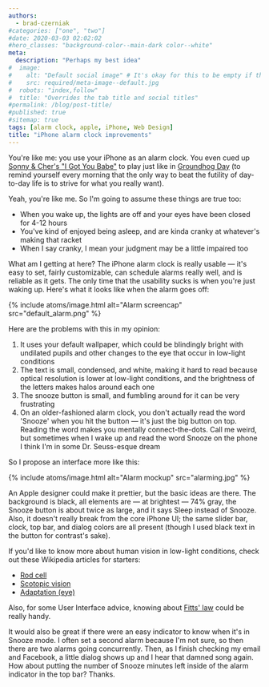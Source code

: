```yaml
---
authors:
  - brad-czerniak
#categories: ["one", "two"]
#date: 2020-03-03 02:02:02
#hero_classes: "background-color--main-dark color--white"
meta:
  description: "Perhaps my best idea"
#  image:
#    alt: "Default social image" # It's okay for this to be empty if the image is decorative
#    src: required/meta-image--default.jpg
#  robots: "index,follow"
#  title: "Overrides the tab title and social titles"
#permalink: /blog/post-title/
#published: true
#sitemap: true
tags: [alarm clock, apple, iPhone, Web Design]
title: "iPhone alarm clock improvements"
---
```


You're like me: you use your iPhone as an alarm clock. You even cued up
[Sonny & Cher's "I Got You Babe"](http://itunes.apple.com/WebObjects/MZStore.woa/wa/viewAlbum?i=855403&id=855409&s=143441)
to play just like in [Groundhog Day](http://www.youtube.com/watch?v=eZbtAFq7dP8) (to remind yourself every morning that
the only way to beat the futility of day-to-day life is to strive for what you really want).

Yeah, you're like me. So I'm going to assume these things are true too:

  * When you wake up, the lights are off and your eyes have been closed for 4-12 hours
  * You've kind of enjoyed being asleep, and are kinda cranky at whatever's making that racket
  * When I say cranky, I mean your judgment may be a little impaired too

What am I getting at here? The iPhone alarm clock is really usable — it's easy to set, fairly customizable, can schedule
alarms really well, and is reliable as it gets. The only time that the usability sucks is when you're just waking up. Here's
what it looks like when the alarm goes off:

{% include atoms/image.html
  alt="Alarm screencap"
  src="default_alarm.png"
%}

Here are the problems with this in my opinion:

  1. It uses your default wallpaper, which could be blindingly bright with undilated pupils and other changes to the eye
    that occur in low-light conditions
  2. The text is small, condensed, and white, making it hard to read because optical resolution is lower at low-light
    conditions, and the brightness of the letters makes halos around each one
  3. The snooze button is small, and fumbling around for it can be very frustrating
  4. On an older-fashioned alarm clock, you don't actually read the word 'Snooze' when you hit the button — it's just the
    big button on top. Reading the word makes you mentally connect-the-dots. Call me weird, but sometimes when I wake up
    and read the word Snooze on the phone I think I'm in some Dr. Seuss-esque dream

So I propose an interface more like this:

{% include atoms/image.html
  alt="Alarm mockup"
  src="alarming.jpg"
%}

An Apple designer could make it prettier, but the basic ideas are there. The background is black, all elements are — at
brightest — 74% gray, the Snooze button is about twice as large, and it says Sleep instead of Snooze. Also, it doesn't
really break from the core iPhone UI; the same slider bar, clock, top bar, and dialog colors are all present (though I
used black text in the button for contrast's sake).

If you'd like to know more about human vision in low-light conditions, check out these Wikipedia articles for starters:

  * [Rod cell](http://en.wikipedia.org/wiki/Rod_cell)
  * [Scotopic vision](http://en.wikipedia.org/wiki/Scotopic_vision)
  * [Adaptation (eye)](http://en.wikipedia.org/wiki/Adaptation_(eye))

Also, for some User Interface advice, knowing about [Fitts' law](http://en.wikipedia.org/wiki/Fitts%27s_law) could be
really handy.

It would also be great if there were an easy indicator to know when it's in Snooze mode. I often set a second alarm because
I'm not sure, so then there are two alarms going concurrently. Then, as I finish checking my email and Facebook, a little
dialog shows up and I hear that damned song again. How about putting the number of Snooze minutes left inside of the alarm
indicator in the top bar? Thanks.
